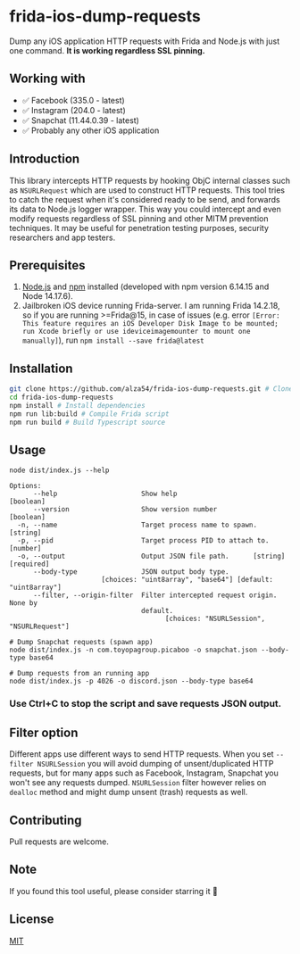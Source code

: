 # frida-ios-dump-requests

Dump any iOS application HTTP requests with Frida and Node.js with just one command. **It is working regardless SSL pinning.**

## Working with

* ✅ Facebook (335.0 - latest)
* ✅ Instagram (204.0 - latest)
* ✅ Snapchat (11.44.0.39 - latest)
* ✅ Probably any other iOS application

## Introduction

This library intercepts HTTP requests by hooking ObjC internal classes such as `NSURLRequest` which are used to construct HTTP requests. This tool tries to catch the request when it's considered ready to be send, and forwards its data to Node.js logger wrapper. This way you could intercept and even modify requests regardless of SSL pinning and other MITM prevention techniques. It may be useful for penetration testing purposes, security researchers and app testers.

## Prerequisites

1. [Node.js](https://nodejs.org) and [npm](https://npmjs.com) installed (developed with npm version 6.14.15 and Node 14.17.6).
2. Jailbroken iOS device running Frida-server. I am running Frida 14.2.18, so if you are running >=Frida@15, in case of issues (e.g. error `[Error: This feature requires an iOS Developer Disk Image to be mounted; run Xcode briefly or use ideviceimagemounter to mount one manually]`), run `npm install --save frida@latest`

## Installation

```bash
git clone https://github.com/alza54/frida-ios-dump-requests.git # Clone repo
cd frida-ios-dump-requests
npm install # Install dependencies
npm run lib:build # Compile Frida script
npm run build # Build Typescript source
```

## Usage

```
node dist/index.js --help

Options:
      --help                     Show help                             [boolean]
      --version                  Show version number                   [boolean]
  -n, --name                     Target process name to spawn.          [string]
  -p, --pid                      Target process PID to attach to.       [number]
  -o, --output                   Output JSON file path.      [string] [required]
      --body-type                JSON output body type.
                       [choices: "uint8array", "base64"] [default: "uint8array"]
      --filter, --origin-filter  Filter intercepted request origin. None by
                                 default.
                                       [choices: "NSURLSession", "NSURLRequest"]
```

```
# Dump Snapchat requests (spawn app)
node dist/index.js -n com.toyopagroup.picaboo -o snapchat.json --body-type base64
```

```
# Dump requests from an running app
node dist/index.js -p 4026 -o discord.json --body-type base64
```

### Use Ctrl+C to stop the script and save requests JSON output.

## Filter option
Different apps use different ways to send HTTP requests. When you set `--filter NSURLSession` you will avoid dumping of unsent/duplicated HTTP requests, but for many apps such as Facebook, Instagram, Snapchat you won't see any requests dumped. `NSURLSession` filter however relies on `dealloc` method and  might dump unsent (trash) requests as well.

## Contributing
Pull requests are welcome.

## Note
If you found this tool useful, please consider starring it 💫

## License
[MIT](https://github.com/alza54/frida-ios-dump-requests/blob/main/LICENSE.md)